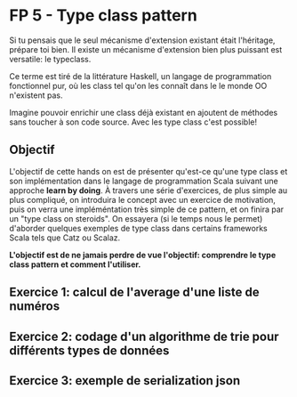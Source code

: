 # FP 5 - Type class pattern

Si tu pensais que le seul mécanisme d'extension existant était l'héritage, prépare toi bien. Il existe un mécanisme d'extension bien
plus puissant est versatile: le typeclass. 

Ce terme est tiré de la littérature Haskell, un langage de programmation fonctionnel pur, où les class tel qu'on les connaît dans le
le monde OO n'existent pas.

Imagine pouvoir enrichir une class déjà existant en ajoutent de méthodes sans toucher à son code source. Avec les type class c'est
possible!

## Objectif

L'objectif de cette hands on est de présenter qu'est-ce qu'une type class et son implémentation dans le langage de programmation
Scala suivant une approche **learn by doing**. À travers une série d'exercices, de plus simple au plus compliqué, on introduira 
le concept avec un exercice de motivation, puis on verra une impléméntation très simple de ce pattern, et on finira par un "type 
class on steroids". On essayera (si le temps nous le permet) d'aborder quelques exemples de type class dans certains frameworks 
Scala tels que Catz ou Scalaz.

**L'objectif est de ne jamais perdre de vue l'objectif: comprendre le type class pattern et comment l'utiliser.**

## Exercice 1: calcul de l'average d'une liste de numéros

## Exercice 2: codage d'un algorithme de trie pour différents types de données

## Exercice 3: exemple de serialization json 